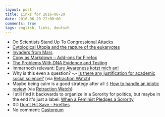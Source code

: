 ```yaml
---
layout: post
title: Links for 2016-06-20
date: 2016-06-20 22:00:00
comments: true
tags: english, links, deutsch
---
```


- Oo [Scientists Stand Up To Congressional Attacks](http://www.slate.com/blogs/bad_astronomy/2016/06/02/congressperson_lamar_smith_continues_his_attacks_on_science.html)
- [Cytological Utopia and the rapture of the eukaryotes](http://www.antipope.org/charlie/blog-static/2016/06/cytological-utopia-and-the-rap.html)
- [Invaders from Mars](http://www.antipope.org/charlie/blog-static/2010/12/invaders-from-mars.html)
- [Copy as Markdown :: Add-ons for Firefox](https://addons.mozilla.org/en-us/firefox/addon/copy-as-markdown/)
- [The Problems With DNA Evidence and Testing](http://www.theatlantic.com/magazine/archive/2016/06/a-reasonable-doubt/480747/)
- Immernoch relevant: [Eure Awareness kotzt mich an!](https://robinsurbanlifestories.wordpress.com/2015/04/08/eure-awareness-kotzt-mich-an/)
- Why is this even a question? -.- [Is there any justification for academic social science?](http://blogs.lse.ac.uk/impactofsocialsciences/2016/06/14/is-there-any-justification-for-academic-social-science/) (via [Retraction Watch](http://retractionwatch.com/))
- Maybe being calm is a good strategy after all :) [How to handle an idiotic review](https://scientistseessquirrel.wordpress.com/2016/05/02/how-to-handle-an-idiotic-review/) (via [Retraction Watch](http://retractionwatch.com/))
- I still find it backwards to organize in a Sorority for politics, but maybe in the end it's just a label: [When a Feminist Pledges a Sorority](http://www.nytimes.com/2016/04/10/fashion/sorority-ivy-league-feminists.html)
- XD [Don't Hit Save - Fireflies](http://www.donthitsave.com/comic/2016/06/07/fireflies)
- No comment: [Castoreum](https://en.wikipedia.org/wiki/Castoreum)
